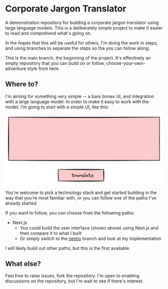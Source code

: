 # Corporate Jargon Translator

A demonstration repository for building a corporate jargon translator using large language models. This is a deliberately simple project to make it easier to read and comprehend what's going on.

In the hopes that this will be useful for others, I'm doing the work in steps, and using branches to separate the steps so tha you can follow along.

This is the main branch, the beginning of the project.  It's effectively an empty repository that you can build on or follow, choose-your-own-adventure style from here.

## Where to?

I'm aiming for something very simple -- a bare bones UI, and integration with a large language model. In order to make it easy to work with the model, I'm going to start with a simple UI, like this:

![UI Sketch](docs/ui-sketch.png)

You're welcome to pick a technology stack and get started building in the way that you're most familiar with, or you can follow one of the paths I've already started.

If you want to follow, you can choose from the following paths:

- Next.js
  - You could build the user interface (shown above) using Next.js and then compare it to what I built 
  - Or simply switch to the [nextjs](/codiform/jargon-translator/tree/nextjs) branch and look at my implementation

I will likely build out other paths, but this is the first available.

## What else?
Feel free to raise issues, fork the repository. I'm open to enabling discussions on the repository, but I'm wait to see if there's interest.